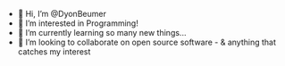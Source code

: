 - 👋 Hi, I’m @DyonBeumer
- 👀 I’m interested in Programming!
- 🌱 I’m currently learning so many new things...
- 💞️ I’m looking to collaborate on open source software - & anything that catches my interest

<!---
DyonBeumer/DyonBeumer is a ✨ special ✨ repository because its `README.md` (this file) appears on your GitHub profile.
You can click the Preview link to take a look at your changes.
--->
